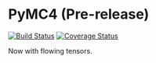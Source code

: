 # PyMC4 (Pre-release)

[![Build Status](https://travis-ci.org/pymc-devs/pymc4.svg?branch=master)](https://travis-ci.org/pymc-devs/pymc4) [![Coverage Status](https://coveralls.io/repos/github/pymc-devs/pymc4/badge.svg?branch=master)](https://coveralls.io/github/pymc-devs/pymc4?branch=master)

Now with flowing tensors.
